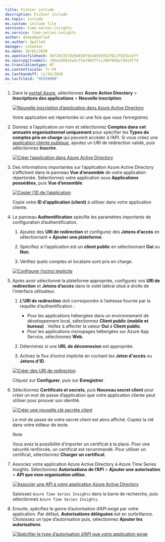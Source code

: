 ```yaml
---
title: Fichier include
description: Fichier include
ms.topic: include
ms.custom: include file
services: time-series-insights
ms.service: time-series-insights
author: deepakpalled
ms.author: dpalled
manager: cshankar
ms.date: 10/02/2020
ms.openlocfilehash: 50f203357d29d450f5b34593952f611f025b14ff
ms.sourcegitcommit: c95e2d89a5a3cf5e2983ffcc206f056a7992df7d
ms.translationtype: HT
ms.contentlocale: fr-FR
ms.lasthandoff: 11/24/2020
ms.locfileid: "95559890"
---
```

1. Dans le [portail Azure](https://ms.portal.azure.com/), sélectionnez **Azure Active Directory** > **Inscriptions des applications** > **Nouvelle inscription**.

   [![Nouvelle inscription d’application dans Azure Active Directory](media/time-series-insights-aad-registration/active-directory-new-application-registration.png)](media/time-series-insights-aad-registration/active-directory-new-application-registration.png#lightbox)

    Votre application est répertoriée ici une fois que vous l’enregistrez.

1. Donnez à l’application un nom et sélectionnez **Comptes dans cet annuaire organisationnel uniquement** pour spécifier les **Types de comptes pris en charge** qui peuvent accéder à l’API. Si vous créez une [application cliente publique](../articles/active-directory/develop/msal-client-application-configuration.md#redirect-uri), ajoutez un URI de redirection valide, puis sélectionnez **Inscrire**.

   [![Créer l’application dans Azure Active Directory](media/time-series-insights-aad-registration/active-directory-registration.png)](media/time-series-insights-aad-registration/active-directory-registration.png#lightbox)

1. Des informations importantes sur l’application Azure Active Directory s’affichent dans le panneau **Vue d’ensemble** de votre application répertoriée. Sélectionnez votre application sous **Applications possédées**, puis **Vue d’ensemble**.

   [![Copier l’ID de l’application](media/time-series-insights-aad-registration/active-directory-copy-application-id.png)](media/time-series-insights-aad-registration/active-directory-copy-application-id.png#lightbox)

   Copie votre **ID d’application (client)** à utiliser dans votre application cliente.

1. Le panneau **Authentification** spécifie les paramètres importants de configuration d’authentification.

    1. Ajoutez des **URI de redirection** et configurez des **Jetons d’accès** en sélectionnant **+ Ajouter une plateforme**.

    1. Spécifiez si l’application est un **client public** en sélectionnant **Oui** ou **Non**.

    1. Vérifiez quels comptes et locataire sont pris en charge.

    [![Configurer l’octroi implicite](media/time-series-insights-aad-registration/active-directory-auth-blade.png)](media/time-series-insights-aad-registration/active-directory-auth-blade.png#lightbox)

1. Après avoir sélectionné la plateforme appropriée, configurez vos **URI de redirection** et **Jetons d’accès** dans le volet latéral situé à droite de l’interface utilisateur.

    1. **L’URI de redirection** doit correspondre à l’adresse fournie par la requête d’authentification :

        * Pour les applications hébergées dans un environnement de développement local, sélectionnez **Client public (mobile et bureau)** . Veillez à affecter la valeur **Oui** à **Client public**.
        * Pour les applications monopages hébergées sur Azure App Service, sélectionnez **Web**.

    1. Déterminez si une **URL de déconnexion** est appropriée.

    1. Activez le flux d’octroi implicite en cochant les **Jeton d'accès** ou **Jetons d'ID**.

    [![Créer des URI de redirection](media/time-series-insights-aad-registration/active-directory-auth-redirect-uri.png)](media/time-series-insights-aad-registration/active-directory-auth-redirect-uri.png#lightbox)

    Cliquez sur **Configurer**, puis sur **Enregistrer**.

1. Sélectionnez **Certificats et secrets**, puis **Nouveau secret client** pour créer un mot de passe d’application que votre application cliente peut utiliser pour prouver son identité.

   [![Créer une nouvelle clé secrète client](media/time-series-insights-aad-registration/active-directory-application-keys-save.png)](media/time-series-insights-aad-registration/active-directory-application-keys-save.png#lightbox)

   Le mot de passe de votre secret client est alors affiché. Copiez la clé dans votre éditeur de texte.

   > [!NOTE]
   > Vous avez la possibilité d’importer un certificat à la place. Pour une sécurité renforcée, un certificat est recommandé. Pour utiliser un certificat, sélectionnez **Charger un certificat**.

1. Associez votre application Azure Active Directory à Azure Time Series Insights. Sélectionnez **Autorisations de l’API** > **Ajouter une autorisation** > **API que mon organisation utilise**.

    [![Associer une API à votre application Azure Active Directory](media/time-series-insights-aad-registration/active-directory-app-api-permission.png)](media/time-series-insights-aad-registration/active-directory-app-api-permission.png#lightbox)

   Saisissez `Azure Time Series Insights` dans la barre de recherche, puis sélectionnez `Azure Time Series Insights`.

1. Ensuite, spécifiez le genre d’autorisation d’API exigé par votre application. Par défaut, **Autorisations déléguées** est en surbrillance. Choisissez un type d’autorisation puis, sélectionnez **Ajouter les autorisations**.

    [![Spécifier le type d’autorisation d’API que votre application exige](media/time-series-insights-aad-registration/active-directory-app-permission-grant.png)](media/time-series-insights-aad-registration/active-directory-app-permission-grant.png#lightbox)